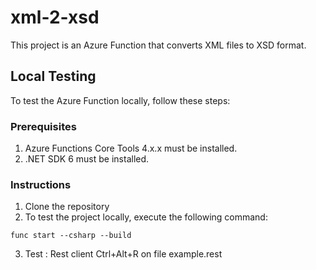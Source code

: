 # xml-2-xsd

This project is an Azure Function that converts XML files to XSD format.

## Local Testing

To test the Azure Function locally, follow these steps:

### Prerequisites

1. Azure Functions Core Tools 4.x.x must be installed.
2. .NET SDK 6 must be installed.

### Instructions

1. Clone the repository
2. To test the project locally, execute the following command:
```shell
func start --csharp --build
```
3. Test : Rest client Ctrl+Alt+R on file example.rest
